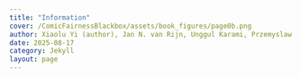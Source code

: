```yaml
---
title: "Information"
cover: /ComicFairnessBlackbox/assets/book_figures/page0b.png
author: Xiaolu Yi (author), Jan N. van Rijn, Unggul Karami, Przemyslaw Biecek, Francien Dechesne (supervisors)
date: 2025-08-17
category: Jekyll
layout: page
---
```


